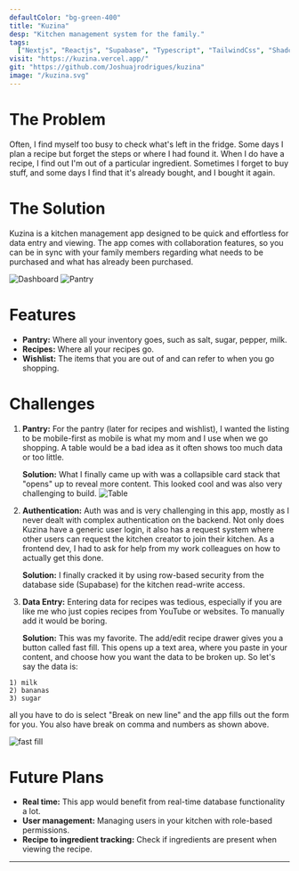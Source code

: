 ```yaml
---
defaultColor: "bg-green-400"
title: "Kuzina"
desp: "Kitchen management system for the family."
tags:
  ["Nextjs", "Reactjs", "Supabase", "Typescript", "TailwindCss", "Shadcn/ui"]
visit: "https://kuzina.vercel.app/"
git: "https://github.com/Joshuajrodrigues/kuzina"
image: "/kuzina.svg"
---
```


<div class=" mb-0 font-publicSans text-base sm:text-lg md:text-xl lg:text-2xl xl:text-2xl flex flex-col items-center justify-center">
  <h1 class="text-2xl sm:text-3xl md:text-4xl lg:text-4xl xl:text-4xl font-bold mb-6">
    The Problem
  </h1>
  <p class="mb-4">
    Often, I find myself too busy to check what's left in the fridge. Some days I plan a recipe but forget the steps or where I had found it. When I do have a recipe, I find out I'm out of a particular ingredient. Sometimes I forget to buy stuff, and some days I find that it's already bought, and I bought it again.
  </p>
  <h1 class="text-2xl sm:text-3xl md:text-4xl lg:text-4xl xl:text-4xl font-bold mb-6">
    The Solution
  </h1>
  <p class="mb-4">
    Kuzina is a kitchen management app designed to be quick and effortless for data entry and viewing. The app comes with collaboration features, so you can be in sync with your family members regarding what needs to be purchased and what has already been purchased.
  </p>
  <img src="/kuzina/dash.png" class="border-4 border-black mb-4 lg:w-1/2 " alt="Dashboard">
  <img src="/kuzina/pantry.png" class="border-4 border-black lg:w-1/2" alt="Pantry">
  <h1 class="text-2xl sm:text-3xl md:text-4xl lg:text-4xl xl:text-4xl font-bold mb-6">
    Features
  </h1>
  <ul class="list-disc ml-6 mb-4">
    <li>
      <strong>Pantry:</strong> Where all your inventory goes, such as salt, sugar, pepper, milk.
    </li>
    <li>
      <strong>Recipes:</strong> Where all your recipes go.
    </li>
    <li>
      <strong>Wishlist:</strong> The items that you are out of and can refer to when you go shopping.
    </li>
  </ul>
<h1 class="text-2xl sm:text-3xl md:text-4xl lg:text-4xl xl:text-4xl font-bold mb-6">
    Challenges
  </h1>
  <ol class="list-decimal ml-6 mb-4">
    <li>
      <strong>Pantry:</strong> For the pantry (later for recipes and wishlist), I wanted the listing to be mobile-first as mobile is what my mom and I use when we go shopping. A table would be a bad idea as it often shows too much data or too little.
      <p class="flex flex-col justify-center items-center">
      <span>
        <strong>Solution:</strong> What I finally came up with was a collapsible card stack that "opens" up to reveal more content. This looked cool and was also very challenging to build.
      </span>
        <img src="/kuzina/table.png" class="border-4 border-black lg:w-1/2" alt="Table">
      </p>
    </li>
    <li>
      <strong>Authentication:</strong> Auth was and is very challenging in this app, mostly as I never dealt with complex authentication on the backend. Not only does Kuzina have a generic user login, it also has a request system where other users can request the kitchen creator to join their kitchen. As a frontend dev, I had to ask for help from my work colleagues on how to actually get this done.
      <p>
        <strong>Solution:</strong> I finally cracked it by using row-based security from the database side (Supabase) for the kitchen read-write access.
      </p>
    </li>
    <li>
      <strong>Data Entry:</strong> Entering data for recipes was tedious, especially if you are like me who just copies recipes from YouTube or websites. To manually add it would be boring.
      <p>
        <strong>Solution:</strong> This was my favorite. The add/edit recipe drawer gives you a button called fast fill. This opens up a text area, where you paste in your content, and choose how you want the data to be broken up. So let's say the data is:
      </p>
    </li>
  </ol>
</div>

```
1) milk
2) bananas
3) sugar
```

<div class="mb-0 font-sans text-base sm:text-lg md:text-xl lg:text-2xl xl:text-2xl flex flex-col items-center justify-center">
  <p class="mb-4">
  all you have to do is select "Break on new line" and the app fills out the form for you. You also have break on comma and numbers as shown above.
  </p>
  <img src="/kuzina/add.png" class="border-4 border-black lg:w-1/2 " alt="fast fill">
   <h1 class="text-2xl sm:text-3xl md:text-4xl lg:text-4xl xl:text-4xl font-bold mb-6">
    Future Plans
  </h1>
  <ul class="list-disc ml-6 mb-4">
    <li>
      <strong>Real time:</strong> This app would benefit from real-time database functionality a lot.
    </li>
    <li>
      <strong>User management:</strong> Managing users in your kitchen with role-based permissions.
    </li>
    <li>
      <strong>Recipe to ingredient tracking:</strong> Check if ingredients are present when viewing the recipe.
    </li>
  </ul>
</div>

---



<style>
   
  .astro-code{
    width:10rem;
    margin:0 6rem;
    border: black 4px solid ;

  }

</style>
